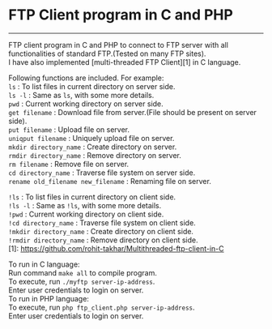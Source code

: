 #                                      FTP Client program in C and PHP
------------------------------------------------------------------------------------------------------------------
FTP client program in C and PHP to connect to FTP server with all functionalities of standard FTP.(Tested on many FTP sites).                                                                                                                     
I have also implemented [multi-threaded FTP Client][1] in C language.

Following functions are included. For example:                                                                               
`ls` : To list files in current directory on server side.                                                             
`ls -l` : Same as `ls`, with some more details.                                                                       
`pwd` : Current working directory on server side.                                                                     
`get filename` : Download file from server.(File should be present on server side).                                   
`put filename` : Upload file on server.                                                                               
`uniqput filename` : Uniquely upload file on server.                                                                 
`mkdir directory_name` : Create directory on server.                                                                  
`rmdir directory_name` : Remove directory on server.                                                                  
`rm filename` : Remove file on server.                                                                                
`cd directory_name` : Traverse file system on server side.                                                            
`rename old_filename new_filename` : Renaming file on server.                                                        
                                                                                                                       
`!ls` : To list files in current directory on client side.                                                            
`!ls -l` : Same as `!ls`, with some more details.                                                                    
`!pwd` : Current working directory on client side.                                                                    
`!cd directory_name` : Traverse file system on client side.                                                           
`!mkdir directory_name` : Create directory on client side.                                                           
`!rmdir directory_name` : Remove directory on client side.                                                                     
[1]: https://github.com/rohit-takhar/Multithreaded-ftp-client-in-C
                                                                                                                     
To run in C language:                                                                                                     
Run command `make all` to compile program.                                                                              
To execute, run `./myftp server-ip-address`.                                                                            
Enter user credentials to login on server.                                                                                                                                           
To run in PHP language:                                                                                                     
To execute, run `php ftp_client.php server-ip-address`.                                                                     
Enter user credentials to login on server.                                                                                    
